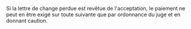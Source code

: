   
 Si la lettre de change perdue est revêtue de l'acceptation, le paiement ne peut en être exigé sur toute suivante que par ordonnance du juge et en donnant caution.  

  

